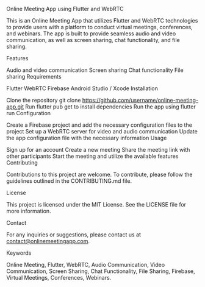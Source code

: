 Online Meeting App using Flutter and WebRTC

This is an Online Meeting App that utilizes Flutter and WebRTC technologies to provide users with a platform to conduct virtual meetings, conferences, and webinars. The app is built to provide seamless audio and video communication, as well as screen sharing, chat functionality, and file sharing.

Features

Audio and video communication
Screen sharing
Chat functionality
File sharing
Requirements

Flutter
WebRTC
Firebase
Android Studio / Xcode
Installation

Clone the repository git clone https://github.com/username/online-meeting-app.git
Run flutter pub get to install dependencies
Run the app using flutter run
Configuration

Create a Firebase project and add the necessary configuration files to the project
Set up a WebRTC server for video and audio communication
Update the app configuration file with the necessary information
Usage

Sign up for an account
Create a new meeting
Share the meeting link with other participants
Start the meeting and utilize the available features
Contributing

Contributions to this project are welcome. To contribute, please follow the guidelines outlined in the CONTRIBUTING.md file.

License

This project is licensed under the MIT License. See the LICENSE file for more information.

Contact

For any inquiries or suggestions, please contact us at contact@onlinemeetingapp.com.

Keywords

Online Meeting, Flutter, WebRTC, Audio Communication, Video Communication, Screen Sharing, Chat Functionality, File Sharing, Firebase, Virtual Meetings, Conferences, Webinars.